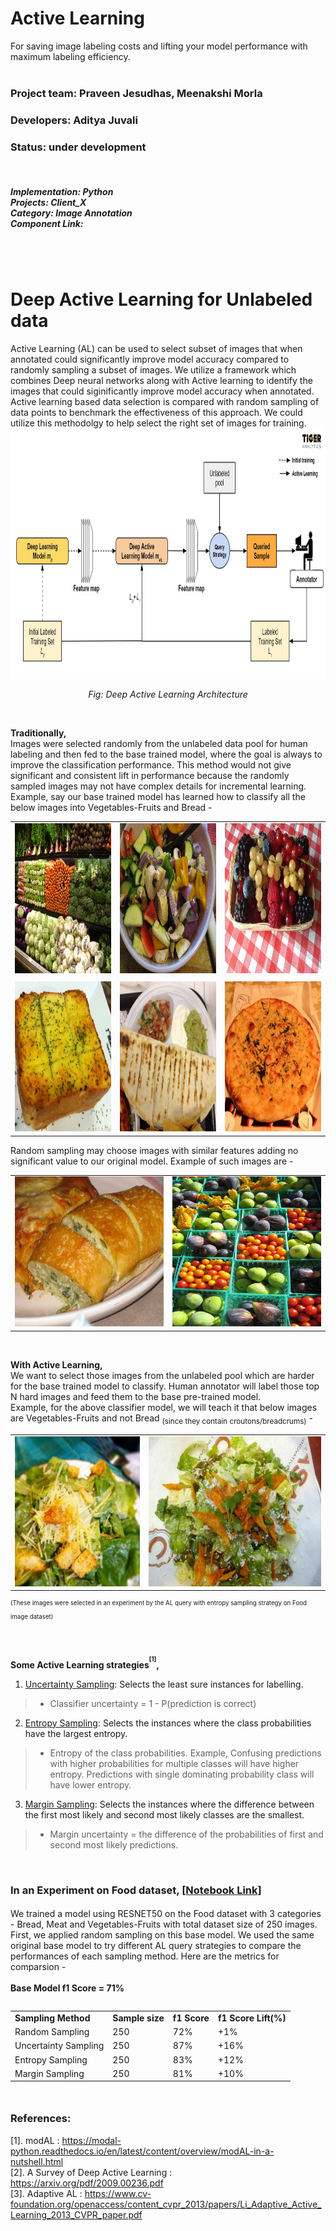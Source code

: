 # **Active Learning** 

For saving image labeling costs and lifting your model performance with maximum labeling efficiency.
<br></br>
### **Project team**: Praveen Jesudhas, Meenakshi Morla
### **Developers**: Aditya Juvali
### **Status**: under development
<br>

##### **Implementation:**  Python <br> **Projects:** Client_X </br> **Category:** Image Annotation <br> **Component Link:** </br>

<br></br>
# **Deep Active Learning for Unlabeled data**

Active Learning (AL) can be used to select subset of images that when annotated could significantly improve model accuracy compared to randomly sampling a subset of images. We utilize a framework which combines Deep neural networks along with Active learning to identify the images that could siginificantly improve model accuracy when annotated. Active learning based data selection is compared with random sampling of data points to benchmark the effectiveness of this approach. We could utilize this methodolgy to help select the right set of images for training.<br>
<img src="./doc/Architecture.jpg"  alt="Architecture" width = 1280px height = 400px>
<p align="center"><i>Fig: Deep Active Learning Architecture</i></p>

<br/>

**Traditionally,** <br>
Images were selected randomly from the unlabeled data pool for human labeling and then fed to the base trained model, where the goal is always to improve the classification performance. This method would not give significant and consistent lift in performance because the randomly sampled images may not have complex details for incremental learning. <br>
Example, say our base trained model has learned how to classify all the below images into Vegetables-Fruits and Bread - <br>

<table>
  <tr>
    <td> <img src="./data/samples/175.jpg"  alt="Vegetables-Fruits" title="Vegetables-Fruits" width = 240px height = 240px ></td>
    <td><img src="./data/samples/131.jpg"  alt="Vegetables-Fruits" title="Vegetables-Fruits"  width = 240px height = 240px ></td>
    <td><img src="./data/samples/132.jpg"  alt="Vegetables-Fruits" title="Vegetables-Fruits"  width = 240px height = 240px ></td>
   </tr>
   <tr><td></td><td></td><td></td></tr>
   <tr>
      <td><img src="./data/samples/289.jpg"  alt="Bread" title="Bread" width = 240px height = 240px ></td>
      <td><img src="./data/samples/438.jpg"  alt="Bread" title="Bread" width = 240px height = 240px ></td>
      <td><img src="./data/samples/455.jpg"  alt="Bread" title="Bread" width = 240px height = 240px ></td>
   </tr>
</table>

Random sampling may choose images with similar features adding no significant value to our original model. Example of such images are - 
<table>
  <tr>
    <td> <img src="./data/samples/127.jpg"  alt="Bread" title="Vegetables-Fruits" width = 260px height = 240px ></td>
    <td><img src="./data/samples/3.jpg"  alt="Vegetables-Fruits" title="Vegetables-Fruits"  width = 260px height = 240px ></td>
   </tr>
</table>

<br/>

**With Active Learning,** <br>
We want to select those images from the unlabeled pool which are harder for the base trained model to classify. Human annotator will label those top N hard images and feed them to the base pre-trained model. <br>
Example, for the above classifier model, we will teach it that below images are Vegetables-Fruits and not Bread <sub>(since they contain croutons/breadcrums)</sub> - <br>
<table>
  <tr>
    <td> <img src="./data/samples/635.jpg"  alt="Vegetables-Fruits" title="Vegetables-Fruits" width = 260px height = 240px ></td>
    <td><img src="./data/samples/109.jpg"  alt="Vegetables-Fruits" title="Vegetables-Fruits"  width = 360px height = 240px ></td>
   </tr>
</table>

<sup><sup>(These images were selected in an experiment by the AL query with entropy sampling strategy on Food image dataset)</sup></sup>

<br/>

**Some Active Learning strategies<sup><sup>[1]</sup></sup>,**
1.	<u>Uncertainty Sampling</u>: Selects the least sure instances for labelling.<br>
>*	Classifier uncertainty = 1 - P(prediction is correct)
2.	<u>Entropy Sampling</u>: Selects the instances where the class probabilities have the largest entropy.<br>
>*	Entropy of the class probabilities. Example, Confusing predictions with higher probabilities for multiple classes will have higher entropy. Predictions with single dominating probability class will have lower entropy.
3.	<u>Margin Sampling</u>: Selects the instances where the difference between the first most likely and second most likely classes are the smallest.<br>
>*	Margin uncertainty = the difference of the probabilities of first and second most likely predictions.

<br/>

### **In an Experiment on Food dataset,** <a href="https://github.com/TigerAditya/active_learning/blob/main/Notebooks/Active_Learning_Food3_Resnet50_v0_1.ipynb"><sub>[[Notebook Link]](https://github.com/TigerAditya/active_learning/blob/main/Notebooks/Active_Learning_Food3_Resnet50_v0_1.ipynb)</sub>
We trained a model using RESNET50 on the Food dataset with 3 categories - Bread, Meat and Vegetables-Fruits with total dataset size of 250 images. First, we applied random sampling on this base model. We used the same original base model to try different AL query strategies to compare the performances of each sampling method. Here are the metrics for comparsion - <br>
<br>
**Base Model f1 Score = 71%**
<table align="left">
  <tr>
    <td><b>Sampling Method</b></td>
    <td><b>Sample size</b></td>
    <td><b>f1 Score</b></td>
    <td><b>f1 Score Lift(%)</b></td>
   </tr>
  <tr>
    <td>Random Sampling</td>
    <td>250</td>
    <td>72%</td>
    <td>+1%</td>
   </tr>
   <tr>
    <td>Uncertainty Sampling</td>
    <td>250</td>
    <td>87%</td>
    <td>+16%</td>
   </tr>
   <tr>
    <td>Entropy Sampling</td>
    <td>250</td>
    <td>83%</td>
    <td>+12%</td>
   </tr>
   <tr>
    <td>Margin Sampling</td>
    <td>250</td>
    <td>81%</td>
    <td>+10%</td>
   </tr>
</table>

<br/><br/><br/><br/><br/><br/><br/>
<br/><br/>

### **References:**
[1]. modAL : https://modal-python.readthedocs.io/en/latest/content/overview/modAL-in-a-nutshell.html <br>
[2]. A Survey of Deep Active Learning : https://arxiv.org/pdf/2009.00236.pdf <br>
[3]. Adaptive AL : https://www.cv-foundation.org/openaccess/content_cvpr_2013/papers/Li_Adaptive_Active_Learning_2013_CVPR_paper.pdf
